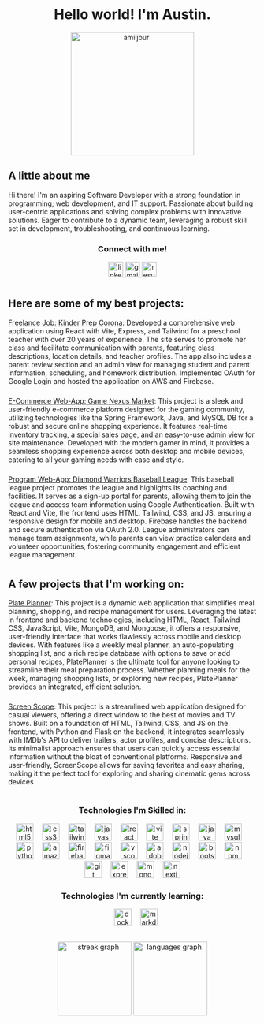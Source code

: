 <div style="text-align:center;">
<h1>Hello world! I'm Austin.</h1>
  <img src="https://media.giphy.com/media/v1.Y2lkPTc5MGI3NjExcTJoZGQybG80Y2Rpdjd3NjU5eXpwMTIxaHUzcTY1eHk2amFuNHFsbiZlcD12MV9pbnRlcm5hbF9naWZfYnlfaWQmY3Q9Zw/qgQUggAC3Pfv687qPC/giphy.gif" height="250" alt="amiljour" />
</div>

###

<!-- Bio / Summery of myself -->
<h2>A little about me  </h2>

<p>
  Hi there! I'm an aspiring Software Developer with a strong foundation in programming, web development, and IT support. Passionate about building user-centric applications and solving complex problems with innovative solutions. Eager to contribute to a dynamic team, leveraging a robust skill set in development, troubleshooting, and continuous learning.
</p>

<h3 align="center">Connect with me!</h3>

<div align="center">
  <a href="https://www.linkedin.com/in/austinmiljour/" target="_blank"> <img src="https://img.shields.io/static/v1?message=LinkedIn&logo=linkedin&label=&color=0077B5&logoColor=white&labelColor=&style=for-the-badge" height="30" alt="linkedin logo"  />
  </a>
  <a href="mailto:austinmiljour@gmail.com" target="_blank"> <img src="https://img.shields.io/static/v1?message=Gmail&logo=gmail&label=&color=D14836&logoColor=white&labelColor=&style=for-the-badge" height="30" alt="gmail logo"  />
  </a> 
  <a href="https://drive.google.com/file/d/10Fj2JoGrY6bzD-5OkuLCA9ereVqiuSE-/view?usp=sharing" target="_blank"> <img src="https://img.shields.io/badge/resume-rebeccapurple?style=for-the-badge&logo=libreoffice&link=https%3A%2F%2Fdrive.google.com%2Ffile%2Fd%2F1uNdvAGsZtkcbQboHns0otbYzkT7TiEkP%2Fview%3Fusp%3Dsharing" height="30" alt="resume"  />
  </a>
</div>

#

<!-- Some of my best projects -->
<h2>Here are some of my best projects:</h2>

<a href="https://kinderprepcorona.com">Freelance Job: Kinder Prep Corona</a>:
Developed a comprehensive web application using React with Vite, Express, and Tailwind for a preschool teacher with over 20 years of experience. The site serves to promote her class and facilitate communication with parents, featuring class descriptions, location details, and teacher profiles. The app also includes a parent review section and an admin view for managing student and parent information, scheduling, and homework distribution. Implemented OAuth for Google Login and hosted the application on AWS and Firebase.

###

<a href="https://github.com/amiljour/Game_Nexus_Market">E-Commerce Web-App: Game Nexus Market</a>:
This project is a sleek and user-friendly e-commerce platform designed for the gaming community, utilizing technologies like the Spring Framework, Java, and MySQL DB for a robust and secure online shopping experience. It features real-time inventory tracking, a special sales page, and an easy-to-use admin view for site maintenance. Developed with the modern gamer in mind, it provides a seamless shopping experience across both desktop and mobile devices, catering to all your gaming needs with ease and style.

###

<a href="https://github.com/amiljour/DiamondWarriorsBaseballLeague">Program Web-App: Diamond Warriors Baseball League</a>:
This baseball league project promotes the league and highlights its coaching and facilities. It serves as a sign-up portal for parents, allowing them to join the league and access team information using Google Authentication. Built with React and Vite, the frontend uses HTML, Tailwind, CSS, and JS, ensuring a responsive design for mobile and desktop. Firebase handles the backend and secure authentication via OAuth 2.0. League administrators can manage team assignments, while parents can view practice calendars and volunteer opportunities, fostering community engagement and efficient league management.

#

<!-- Projects in progress -->
<h2>A few projects that I'm working on:</h2>

<a href="https://github.com/amiljour/PlatePlanner">Plate Planner</a>:
This project is a dynamic web application that simplifies meal planning, shopping, and recipe management for users. Leveraging the latest in frontend and backend technologies, including HTML, React, Tailwind CSS, JavaScript, Vite, MongoDB, and Mongoose, it offers a responsive, user-friendly interface that works flawlessly across mobile and desktop devices. With features like a weekly meal planner, an auto-populating shopping list, and a rich recipe database with options to save or add personal recipes, PlatePlanner is the ultimate tool for anyone looking to streamline their meal preparation process. Whether planning meals for the week, managing shopping lists, or exploring new recipes, PlatePlanner provides an integrated, efficient solution.

###

<a href="https://github.com/amiljour/ScreenScope">Screen Scope</a>:
This project is a streamlined web application designed for casual viewers, offering a direct window to the best of movies and TV shows. Built on a foundation of HTML, Tailwind, CSS, and JS on the frontend, with Python and Flask on the backend, it integrates seamlessly with IMDb's API to deliver trailers, actor profiles, and concise descriptions. Its minimalist approach ensures that users can quickly access essential information without the bloat of conventional platforms. Responsive and user-friendly, ScreenScope allows for saving favorites and easy sharing, making it the perfect tool for exploring and sharing cinematic gems across devices

#

<!-- Tools and Languages that I can use -->
<div align="center">
  <h3>Technologies I'm Skilled in:</h3>
  <img src="https://skillicons.dev/icons?i=html" height="35" alt="html5 logo"  />
  <img width="10" />
  <img src="https://skillicons.dev/icons?i=css" height="35" alt="css3 logo"  />
  <img width="10" />
  <img src="https://skillicons.dev/icons?i=tailwind" height="35" alt="tailwindcss logo"  />
  <img width="10" />
  <img src="https://skillicons.dev/icons?i=js" height="35" alt="javascript logo"  />
  <img width="10" />
  <img src="https://skillicons.dev/icons?i=react" height="35" alt="react logo"  />
  <img width="10" />
  <img src="https://skillicons.dev/icons?i=vite" height="35" alt="vite logo"  />
  <img width="10" />
  <img src="https://skillicons.dev/icons?i=spring" height="35" alt="spring logo"  />
  <img width="10" />
  <img src="https://skillicons.dev/icons?i=java" height="35" alt="java logo"  />
  <img width="10" />
  <img src="https://skillicons.dev/icons?i=mysql" height="35" alt="mysql logo"  />
  <img width="10" />
  <img src="https://skillicons.dev/icons?i=py" height="35" alt="python logo"  />
  <img width="10" />
  <img src="https://skillicons.dev/icons?i=aws" height="35" alt="amazonwebservices logo"  />
  <img width="10" />
  <img src="https://skillicons.dev/icons?i=firebase" height="35" alt="firebase logo"  />
  <img width="10" />
  <img src="https://skillicons.dev/icons?i=figma" height="35" alt="figma logo"  />
  <img width="10" />
  <img src="https://skillicons.dev/icons?i=vscode" height="35" alt="vscode logo"  />
  <img width="10" />
  <img src="https://skillicons.dev/icons?i=ps" height="35" alt="adobephotoshop logo"  />
  <img width="10" />
  <img src="https://skillicons.dev/icons?i=nodejs" height="35" alt="nodejs logo"  />
  <img width="10" />
  <img src="https://skillicons.dev/icons?i=bootstrap" height="35" alt="bootstrap logo"  />
  <img width="10" />
  <img src="https://cdn.jsdelivr.net/gh/devicons/devicon/icons/npm/npm-original-wordmark.svg" height="35" alt="npm logo"  />
  <img width="10" />
  <img src="https://skillicons.dev/icons?i=git" height="35" alt="git logo"  />
  <img width="10" />
  <img src="https://skillicons.dev/icons?i=express" height="35" alt="express logo"  />
  <img width="10" />
  <img src="https://skillicons.dev/icons?i=mongodb" height="35" alt="mongodb logo"  />
  <img width="10" />
  <img src="https://skillicons.dev/icons?i=nextjs" height="35" alt="nextjs logo"  />
</div>

<div align="center">
  <h3>Technologies I'm currently learning:</h3>
  <img width="10" />
  <img src="https://skillicons.dev/icons?i=docker" height="35" alt="docker logo"  />
  <img width="10" />
  <img src="https://skillicons.dev/icons?i=md" height="35" alt="markdown logo"  />
</div>

##

<div align="center">
  <img src="https://streak-stats.demolab.com?user=amiljour&locale=en&mode=daily&theme=dracula&hide_border=false&border_radius=5&order=3" height="150" alt="streak graph"  />
  <img src="https://github-readme-stats.vercel.app/api/top-langs?username=amiljour&locale=en&hide_title=false&layout=compact&card_width=320&langs_count=5&theme=github_dark&hide_border=false&order=2" height="150" alt="languages graph"  />
</div>
